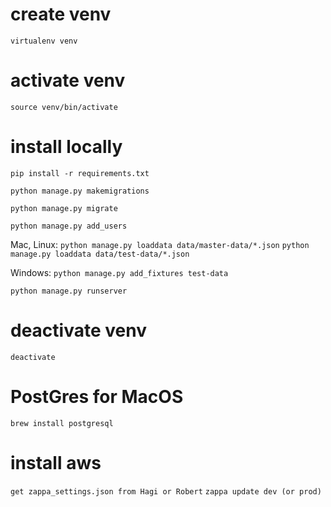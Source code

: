 # create venv
`virtualenv venv`

# activate venv
`source venv/bin/activate`

# install locally
`pip install -r requirements.txt`

`python manage.py makemigrations`

`python manage.py migrate`

`python manage.py add_users`

Mac, Linux:
`python manage.py loaddata data/master-data/*.json`
`python manage.py loaddata data/test-data/*.json`

Windows: `python manage.py add_fixtures test-data`

`python manage.py runserver`

# deactivate venv
`deactivate`

# PostGres for MacOS
`brew install postgresql`


# install aws
`get zappa_settings.json from Hagi or Robert`
`zappa update dev (or prod)`

